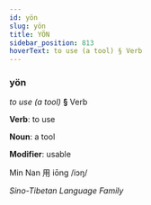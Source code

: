 ```yaml
---
id: yön
slug: yön
title: YÖN
sidebar_position: 813
hoverText: to use (a tool) § Verb
---
```


### yön

*to use (a tool)* **§** Verb

**Verb**: to use

**Noun**: a tool

**Modifier**: usable

Min Nan 用 iōng /iɔŋ/

*Sino-Tibetan Language Family*